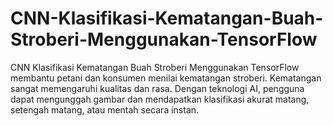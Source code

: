 # CNN-Klasifikasi-Kematangan-Buah-Stroberi-Menggunakan-TensorFlow
CNN Klasifikasi Kematangan Buah Stroberi Menggunakan TensorFlow membantu petani dan konsumen menilai kematangan stroberi. Kematangan sangat memengaruhi kualitas dan rasa. Dengan teknologi AI, pengguna dapat mengunggah gambar dan mendapatkan klasifikasi akurat matang, setengah matang, atau mentah secara instan.
